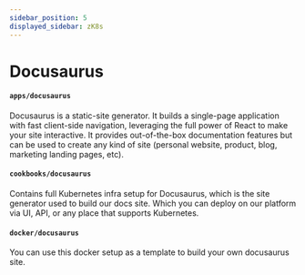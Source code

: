 ```yaml
---
sidebar_position: 5
displayed_sidebar: zK8s
---
```


# Docusaurus #

#### ```apps/docusaurus ```

Docusaurus is a static-site generator. It builds a single-page application with fast client-side navigation,
leveraging the full power of React to make your site interactive. It provides out-of-the-box documentation features
but can be used to create any kind of site (personal website, product, blog, marketing landing pages, etc).

#### ```cookbooks/docusaurus ```

Contains full Kubernetes infra setup for Docusaurus, which is the site generator used to build our docs site. Which you
can deploy on our platform via UI, API, or any place that supports Kubernetes.

#### ```docker/docusaurus ```

You can use this docker setup as a template to build your own docusaurus site.
